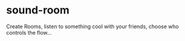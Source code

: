 # sound-room

Create Rooms, listen to something cool with your friends, choose who controls the flow...
